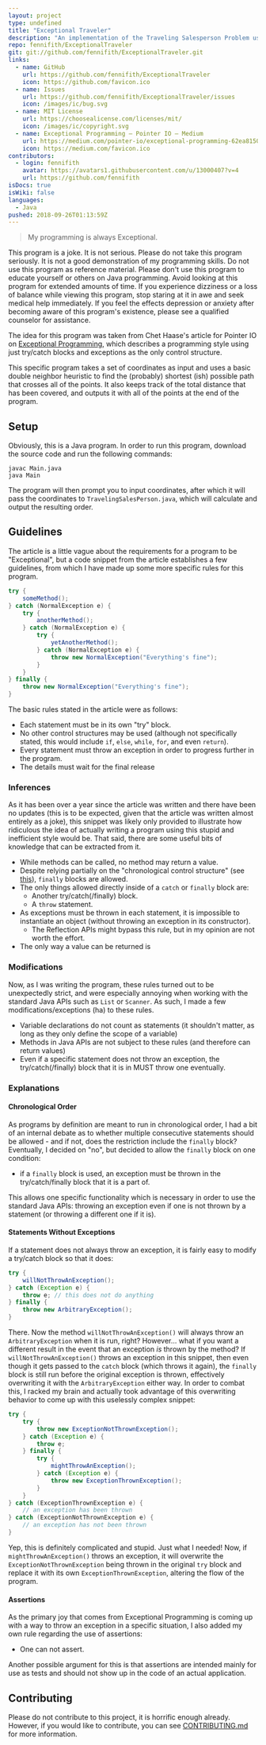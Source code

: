 ```yaml
---
layout: project
type: undefined
title: "Exceptional Traveler"
description: "An implementation of the Traveling Salesperson Problem using the fundamentals of Exceptional Programming."
repo: fennifith/ExceptionalTraveler
git: git://github.com/fennifith/ExceptionalTraveler.git
links:
  - name: GitHub
    url: https://github.com/fennifith/ExceptionalTraveler
    icon: https://github.com/favicon.ico
  - name: Issues
    url: https://github.com/fennifith/ExceptionalTraveler/issues
    icon: /images/ic/bug.svg
  - name: MIT License
    url: https://choosealicense.com/licenses/mit/
    icon: /images/ic/copyright.svg
  - name: Exceptional Programming – Pointer IO – Medium
    url: https://medium.com/pointer-io/exceptional-programming-62ea8150f61f
    icon: https://medium.com/favicon.ico
contributors:
  - login: fennifith
    avatar: https://avatars1.githubusercontent.com/u/13000407?v=4
    url: https://github.com/fennifith
isDocs: true
isWiki: false
languages:
  - Java
pushed: 2018-09-26T01:13:59Z
---
```


> My programming is always Exceptional.

This program is a joke. It is not serious. Please do not take this program seriously. It is not a good demonstration of my programming skills. Do not use this program as reference material. Please don't use this program to educate yourself or others on Java programming. Avoid looking at this program for extended amounts of time. If you experience dizziness or a loss of balance while viewing this program, stop staring at it in awe and seek medical help immediately. If you feel the effects depression or anxiety after becoming aware of this program's existence, please see a qualified counselor for assistance.

The idea for this program was taken from Chet Haase's article for Pointer IO on [Exceptional Programming](https://medium.com/pointer-io/exceptional-programming-62ea8150f61f), which describes a programming style using just try/catch blocks and exceptions as the only control structure.

This specific program takes a set of coordinates as input and uses a basic double neighbor heuristic to find the (probably) shortest (ish) possible path that crosses all of the points. It also keeps track of the total distance that has been covered, and outputs it with all of the points at the end of the program.

## Setup

Obviously, this is a Java program. In order to run this program, download the source code and run the following commands:

```shell
javac Main.java
java Main
```

The program will then prompt you to input coordinates, after which it will pass the coordinates to `TravelingSalesPerson.java`, which will calculate and output the resulting order.

## Guidelines

The article is a little vague about the requirements for a program to be "Exceptional", but a code snippet from the article establishes a few guidelines, from which I have made up some more specific rules for this program.

```java
try {
    someMethod();
} catch (NormalException e) {
    try {
        anotherMethod();
    } catch (NormalException e) {
        try {
            yetAnotherMethod();
        } catch (NormalException e) {
            throw new NormalException("Everything's fine");
        }
    }
} finally {
    throw new NormalException("Everything's fine");
}
```

The basic rules stated in the article were as follows:

- Each statement must be in its own "try" block.
- No other control structures may be used (although not specifically stated, this would include `if`, `else`, `while`, `for`, and even `return`).
- Every statement must throw an exception in order to progress further in the program.
- The details must wait for the final release

### Inferences

As it has been over a year since the article was written and there have been no updates (this is to be expected, given that the article was written almost entirely as a joke), this snippet was likely only provided to illustrate how ridiculous the idea of actually writing a program using this stupid and inefficient style would be. That said, there are some useful bits of knowledge that can be extracted from it.

- While methods can be called, no method may return a value.
- Despite relying partially on the "chronological control structure" (see [this](#chronological-order)), `finally` blocks are allowed.
- The only things allowed directly inside of a `catch` or `finally` block are:
	- Another try/catch(/finally) block.
	- A `throw` statement.
- As exceptions must be thrown in each statement, it is impossible to instantiate an object (without throwing an exception in its constructor).
	- The Reflection APIs might bypass this rule, but in my opinion are not worth the effort.
- The only way a value can be returned is 

### Modifications

Now, as I was writing the program, these rules turned out to be unexpectedly strict, and were especially annoying when working with the standard Java APIs such as `List` or `Scanner`. As such, I made a few modifications/exceptions (ha) to these rules.

- Variable declarations do not count as statements (it shouldn't matter, as long as they only define the scope of a variable)
- Methods in Java APIs are not subject to these rules (and therefore can return values)
- Even if a specific statement does not throw an exception, the try/catch(/finally) block that it is in MUST throw one eventually.

### Explanations

#### Chronological Order

As programs by definition are meant to run in chronological order, I had a bit of an internal debate as to whether multiple consecutive statements should be allowed - and if not, does the restriction include the `finally` block? Eventually, I decided on "no", but decided to allow the `finally` block on one condition:

- if a `finally` block is used, an exception must be thrown in the try/catch/finally block that it is a part of.

This allows one specific functionality which is necessary in order to use the standard Java APIs: throwing an exception even if one is not thrown by a statement (or throwing a different one if it is).

#### Statements Without Exceptions

If a statement does not always throw an exception, it is fairly easy to modify a try/catch block so that it does:

```java
try {
    willNotThrowAnException();
} catch (Exception e) {
    throw e; // this does not do anything
} finally {
    throw new ArbitraryException();
}
```

There. Now the method `willNotThrowAnException()` will always throw an `ArbitraryException` when it is run, right? However... what if you want a different result in the event that an exception *is* thrown by the method? If `willNotThrowAnException()` throws an exception in this snippet, then even though it gets passed to the `catch` block (which throws it again), the `finally` block is still run before the original exception is thrown, effectively overwriting it with the `ArbitraryException` either way. In order to combat this, I racked my brain and actually took advantage of this overwriting behavior to come up with this uselessly complex snippet:

```java
try {
    try {
        throw new ExceptionNotThrownException();
    } catch (Exception e) {
        throw e;
    } finally {
        try {
            mightThrowAnException();
        } catch (Exception e) {
            throw new ExceptionThrownException();
        }
    }
} catch (ExceptionThrownException e) {
    // an exception has been thrown
} catch (ExceptionNotThrownException e) {
    // an exception has not been thrown
}
```

Yep, this is definitely complicated and stupid. Just what I needed! Now, if `mightThrowAnException()` throws an exception, it will overwrite the `ExceptionNotThrownException` being thrown in the original `try` block and replace it with its own `ExceptionThrownException`, altering the flow of the program.

#### Assertions

As the primary joy that comes from Exceptional Programming is coming up with a way to throw an exception in a specific situation, I also added my own rule regarding the use of assertions:

- One can not assert.

Another possible argument for this is that assertions are intended mainly for use as tests and should not show up in the code of an actual application.

## Contributing

Please do not contribute to this project, it is horrific enough already. However, if you would like to contribute, you can see [CONTRIBUTING.md](https://github.com/fennifith/ExceptionalTraveler/blob/master/./.github/CONTRIBUTING.md) for more information.
